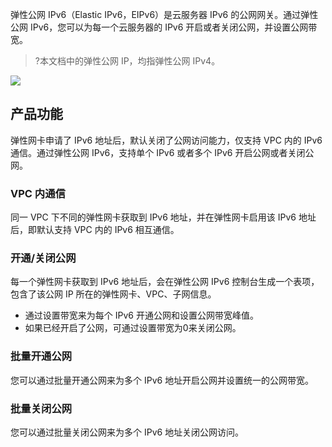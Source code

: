弹性公网 IPv6（Elastic IPv6，EIPv6）是云服务器 IPv6 的公网网关。通过弹性公网 IPv6，您可以为每一个云服务器的 IPv6 开启或者关闭公网，并设置公网带宽。
>?本文档中的弹性公网 IP，均指弹性公网 IPv4。
>
![](https://main.qcloudimg.com/raw/245f8acb1bea7b002035193b089bf1b7.png)
## 产品功能
弹性网卡申请了 IPv6 地址后，默认关闭了公网访问能力，仅支持 VPC 内的 IPv6 通信。通过弹性公网 IPv6，支持单个 IPv6 或者多个 IPv6 开启公网或者关闭公网。
### VPC 内通信
同一 VPC 下不同的弹性网卡获取到 IPv6 地址，并在弹性网卡启用该 IPv6 地址后，即默认支持 VPC 内的 IPv6 相互通信。
### 开通/关闭公网
每一个弹性网卡获取到 IPv6 地址后，会在弹性公网 IPv6 控制台生成一个表项，包含了该公网 IP 所在的弹性网卡、VPC、子网信息。
- 通过设置带宽来为每个 IPv6 开通公网和设置公网带宽峰值。
- 如果已经开启了公网，可通过设置带宽为0来关闭公网。

### 批量开通公网
您可以通过批量开通公网来为多个 IPv6 地址开启公网并设置统一的公网带宽。
### 批量关闭公网
您可以通过批量关闭公网来为多个 IPv6 地址关闭公网访问。

